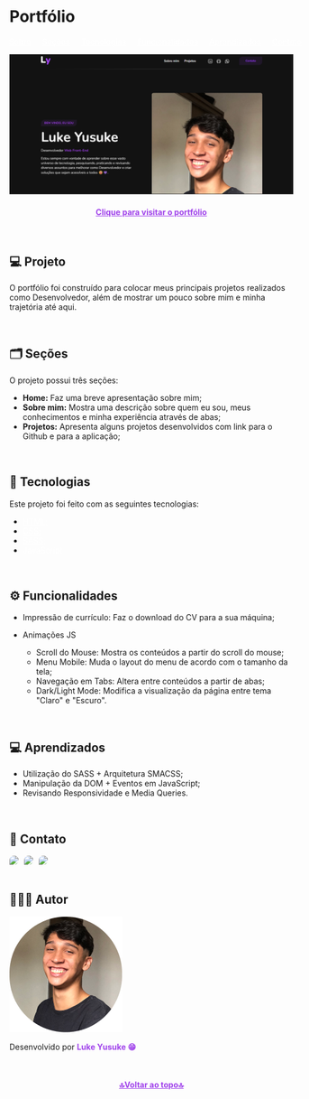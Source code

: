 # Portfólio

</div>

<ul style="display: flex; justify-content: center; list-style: none;">
    <li style="padding-right: 10px"><a style="color: #FFF;" href="#sobre">Sobre</a></li>
    <li style="padding: 0 10px"><a style="color: #FFF;" href="#secoes">Seções</a></li>
    <li style="padding: 0 10px"><a style="color: #FFF;" href="#tecnologias">Tecnologias</a></li>
    <li style="padding: 0 10px"><a style="color: #FFF;" href="#funcionalidades">Funcionalidades</a></li>
    <li style="padding: 0 10px"><a style="color: #FFF;" href="#aprendizados">Aprendizados</a></li>
    <li style="padding: 0 10px"><a style="color: #FFF;" href="#contato">Contato</a></li>
</ul>

![Layout Portfólio](./assets/images/layout.png)

<h4 align="center"><a style="color: #9F40EB; font-weight: bold" href="">Clique para visitar o portfólio</a></h4>

<br/>

<div id="sobre">

## 💻 Projeto

O portfólio foi construído para colocar meus principais projetos realizados como Desenvolvedor, além de mostrar um pouco sobre mim e minha trajetória até aqui.

</div>

<br/>

<div id="secoes">

## 🗂️ Seções

O projeto possui três seções:

- **Home:** Faz uma breve apresentação sobre mim;</li>
- **Sobre mim:** Mostra uma descrição sobre quem eu sou, meus conhecimentos e minha experiência através de abas;</li>
- **Projetos:** Apresenta alguns projetos desenvolvidos com link para o Github e para a aplicação;</li>

</div>

<br/>

<div id="tecnologias">

## 🧪 Tecnologias </h2>

Este projeto foi feito com as seguintes tecnologias:

- <a style="color: #FFF;" href="https://developer.mozilla.org/pt-BR/docs/Web/HTML">HTML;</a>
- <a style="color: #FFF;" href="https://developer.mozilla.org/pt-BR/docs/Web/CSS">CSS;</a>
- <a style="color: #FFF;" href="https://sass-lang.com/documentation/">SASS;</a>
- <a style="color: #FFF;" href="https://developer.mozilla.org/pt-BR/docs/Web/JavaScript">JavaScript</a>
</ul>
</div>

<br/>

<div id="funcionalidades">

## ⚙️ Funcionalidades

- Impressão de currículo: Faz o download do CV para a sua máquina;

- Animações JS
    - Scroll do Mouse: Mostra os conteúdos a partir do scroll do mouse;
    - Menu Mobile: Muda o layout do menu de acordo com o tamanho da tela;
    - Navegação em Tabs: Altera entre conteúdos a partir de abas;
    - Dark/Light Mode: Modifica a visualização da página entre tema "Claro" e "Escuro".

</div>

<br/>

<div id="aprendizados">

## 💻 Aprendizados

- Utilização do SASS + Arquitetura SMACSS;
- Manipulação da DOM + Eventos em JavaScript;
- Revisando Responsividade e Media Queries.

</div>

<br/>

<div id="contato">

## 📱 Contato

<div style="display: flex;">
    <div style="margin-right: 10px;">
        <a target="blank" href="mailto:lukedev09@gmail.com" alt="Link para Email"> 
            <img style="border-radius: 8px 0" src="https://img.shields.io/badge/Gmail-C5221F?style=for-the-badge&logo=gmail&logoColor=white"/>
        </a>
    </div>
    <div style="margin-right: 10px;">
        <a target="blank" href="https://www.github.com/lukeyusuke"> 
            <img style="border-radius: 8px 0; width:" src="https://img.shields.io/badge/GitHub-000?style=for-the-badge&logo=github&logoColor=white"/>
        </a>
    </div>
    <div style="margin-right: 10px;">
        <a target="blank" href="https://www.linkedin.com/in/lukeyusuke"> 
            <img style="border-radius: 8px 0" src="https://img.shields.io/badge/LinkedIn-0961B8?style=for-the-badge&logo=linkedin&logoColor=white"/>
        </a>
    </div>
</div>

<br/>

<div id="autor">

## 👨🏾‍💻 Autor

![Imagem Luke Yusuke](/assets/images/luke2.png)

Desenvolvido por <b style="color:#9F40EB">Luke Yusuke 😁</b>

</div>

<br/>

<h4 align="center"><a style="color: #9F40EB; font-weight: bold" href="#inicio">🔝Voltar ao topo🔝</a></h4>